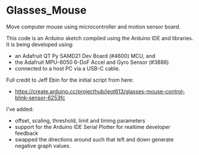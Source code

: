 # Glasses_Mouse
Move computer mouse using microcontroller and motion sensor board.

This code is an Arduino sketch compiled using the Arduino IDE and libraries.
It is being developed using:
  * an Adafruit QT Py SAMD21 Dev Board (#4600) MCU, and
  * the Adafruit MPU-6050 6-DoF Accel and Gyro Sensor (#3886)
  * connected to a host PC via a USB-C cable.

Full credit to Jeff Ebin for the initial script from here:
 * https://create.arduino.cc/projecthub/jeot613/glasses-mouse-control-blink-sensor-6253fc

I've added:
  * offset, scaling, threshold, limit and timing parameters
  * support for the Arduino IDE Serial Plotter for realtime developer feedback
  * swapped the directions around such that left and down generate negative graph values.
